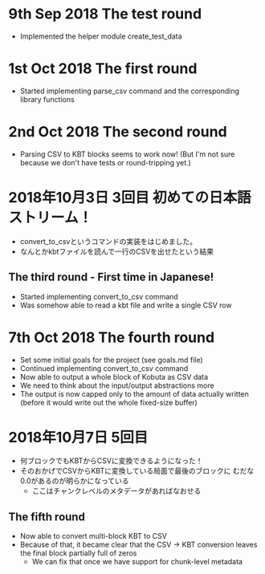 # 9th Sep 2018 The test round
- Implemented the helper module create_test_data

# 1st Oct 2018 The first round
- Started implementing parse_csv command and the corresponding library functions

# 2nd Oct 2018 The second round
- Parsing CSV to KBT blocks seems to work now!
(But I'm not sure because we don't have tests or round-tripping yet.)

# 2018年10月3日 3回目 初めての日本語ストリーム！
- convert_to_csvというコマンドの実装をはじめました。
- なんとかkbtファイルを読んで一行のCSVを出せたという結果

## The third round - First time in Japanese!
- Started implementing convert_to_csv command
- Was somehow able to read a kbt file and write a single CSV row

# 7th Oct 2018 The fourth round
- Set some initial goals for the project (see goals.md file)
- Continued implementing convert_to_csv command
- Now able to output a whole block of Kobuta as CSV data
- We need to think about the input/output abstractions more
- The output is now capped only to the amount of data actually written
(before it would write out the whole fixed-size buffer)

# 2018年10月7日 5回目
- 何ブロックでもKBTからCSVに変換できるようになった！
- そのおかげでCSVからKBTに変換している局面で最後のブロックに
むだな0.0があるのが明らかになっている
    - ここはチャンクレベルのメタデータがあればなおせる

## The fifth round
- Now able to convert multi-block KBT to CSV
- Because of that, it became clear that the CSV -> KBT
  conversion leaves the final block partially full
  of zeros
    - We can fix that once we have support for chunk-level metadata